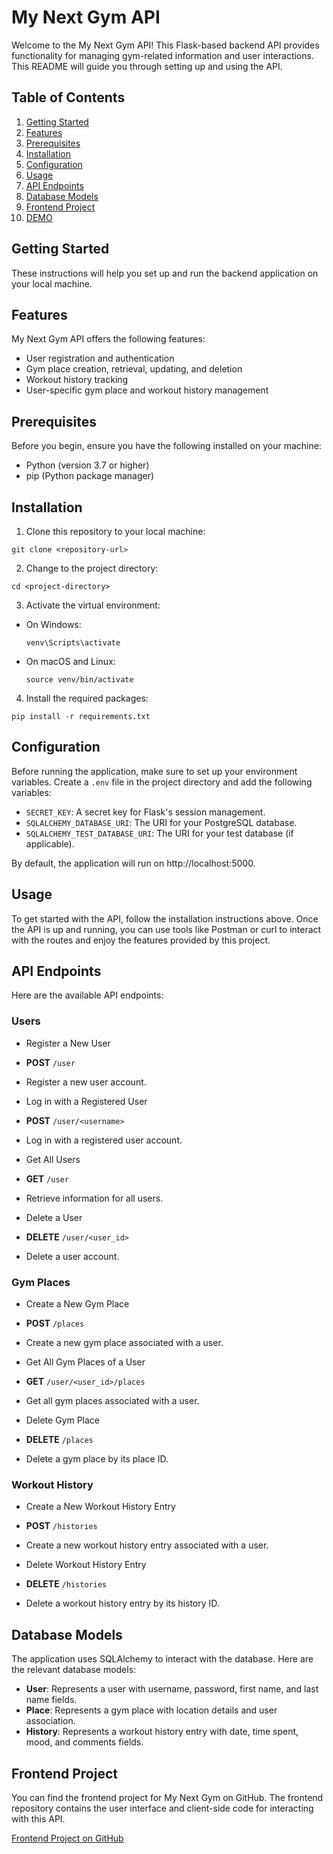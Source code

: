 # My Next Gym API

Welcome to the My Next Gym API! This Flask-based backend API provides functionality for managing gym-related information and user interactions. This README will guide you through setting up and using the API.

## Table of Contents
1. [Getting Started](#getting-started)
2. [Features](#features)
3. [Prerequisites](#prerequisites)
4. [Installation](#installation)
5. [Configuration](#configuration)
6. [Usage](#usage)
7. [API Endpoints](#api-endpoints)
8. [Database Models](#database-models)
9. [Frontend Project](#frontend-project)
10. [DEMO](https://www.youtube.com/watch?v=VFmsh5oNHYA)

## Getting Started

These instructions will help you set up and run the backend application on your local machine.

## Features

My Next Gym API offers the following features:

- User registration and authentication
- Gym place creation, retrieval, updating, and deletion
- Workout history tracking
- User-specific gym place and workout history management

## Prerequisites

Before you begin, ensure you have the following installed on your machine:

- Python (version 3.7 or higher)
- pip (Python package manager)

## Installation

1. Clone this repository to your local machine:
  ```shell
  git clone <repository-url>
  ```
2. Change to the project directory:
  ```shell
  cd <project-directory>
  ```
3. Activate the virtual environment:
  - On Windows:
    ```shell
    venv\Scripts\activate
    ```

  - On macOS and Linux:
    ```shell
    source venv/bin/activate
    ```
4. Install the required packages:
  ```shell
  pip install -r requirements.txt
  ```

## Configuration

Before running the application, make sure to set up your environment variables. Create a `.env` file in the project directory and add the following variables:

- `SECRET_KEY`: A secret key for Flask's session management.
- `SQLALCHEMY_DATABASE_URI`: The URI for your PostgreSQL database.
- `SQLALCHEMY_TEST_DATABASE_URI`: The URI for your test database (if applicable).

By default, the application will run on http://localhost:5000.

## Usage

To get started with the API, follow the installation instructions above. Once the API is up and running, you can use tools like Postman or curl to interact with the routes and enjoy the features provided by this project.

## API Endpoints

Here are the available API endpoints:

### Users

- Register a New User
- **POST** `/user`
- Register a new user account.

- Log in with a Registered User
- **POST** `/user/<username>`
- Log in with a registered user account.

- Get All Users
- **GET** `/user`
- Retrieve information for all users.

- Delete a User
- **DELETE** `/user/<user_id>`
- Delete a user account.

### Gym Places

- Create a New Gym Place
- **POST** `/places`
- Create a new gym place associated with a user.

- Get All Gym Places of a User
- **GET** `/user/<user_id>/places`
- Get all gym places associated with a user.

- Delete Gym Place
- **DELETE** `/places`
- Delete a gym place by its place ID.

### Workout History

- Create a New Workout History Entry
- **POST** `/histories`
- Create a new workout history entry associated with a user.

- Delete Workout History Entry
- **DELETE** `/histories`
- Delete a workout history entry by its history ID.

## Database Models

The application uses SQLAlchemy to interact with the database. Here are the relevant database models:

- **User**: Represents a user with username, password, first name, and last name fields.
- **Place**: Represents a gym place with location details and user association.
- **History**: Represents a workout history entry with date, time spent, mood, and comments fields.

## Frontend Project

You can find the frontend project for My Next Gym on GitHub. The frontend repository contains the user interface and client-side code for interacting with this API.

[Frontend Project on GitHub](https://github.com/doinyco/Frontend-nextgym)
